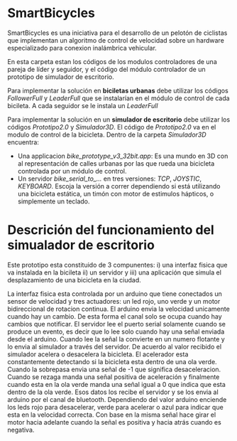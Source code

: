 # SmartBicycles

SmartBicycles es una iniciativa para el desarrollo de un pelotón de ciclistas que implementan un algoritmo de control de velocidad sobre un hardware especializado para conexion inalámbrica vehicular.  

En esta carpeta estan los códigos de los modulos controladores de una pareja de líder y seguidor, y el código del módulo controlador de un prototipo de simulador de escritorio.

Para implementar la solución en **biciletas urbanas** debe utilizar los códigos *FollowerFull* y *LeaderFull* que se instalarían en el módulo de control de cada bicileta. A cada seguidor se le instala un *LeaderFull*

Para implementar la solución en un **simulador de escritorio** debe utilizar los códigos *Prototipo2.0* y *Simulador3D*. El código de *Prototipo2.0* va en el modulo de control de la bicicleta. Dentro de la carpeta *Simulador3D* encuentra:

- Una applicacion *bike_prototype_v3_32bit.app*: Es una mundo en 3D con al representación de calles urbanas por las que rueda una bicicleta controlada por un módulo de control.
- Un servidor *bike_serial_to_...* en tres versiones: *TCP*, *JOYSTIC*, *KEYBOARD*. Escoja la versión a correr dependiendo si está utilizando una bicicleta estática, un timón con motor de estimulos hápticos, o simplemente un teclado.

# Descrición del funcionamiento del simualador de escritorio

Este prototipo esta constituido de 3 compunentes: i) una interfaz fisica que va instalada en la bicileta
ii) un servidor y iii) una aplicación que simula el desplazamiento de una bicicleta en la ciudad. 

La interfaz fisica esta controlada por un arduino que tiene conectados un sensor de velocidad y 
tres actuadores: un led rojo, uno verde y un motor bidireccional de rotacion continua. 
El arduino envia la velocidad unicamente cuando hay un cambio. De esta forma el canal solo se ocupa cuando 
hay cambios que notificar. El servidor lee el puerto serial solamente cuando se produce un evento, es decir
que lo lee solo cuando hay una señal enviada desde el arduino. Cuando lee la señal la convierte en un numero
flotante y lo envia al simulador a través del servidor. De acuerdo al valor recibido el simulador acelera o
desacelera la bicicleta. El acelerador esta constantemente detectando si la bicicleta esta dentro de una ola
verde. Cuando la sobrepasa envia una señal de -1 que significa desaceleracion. Cuando se rezaga manda una 
señal positiva de aceleración y finalmente cuando esta en la ola verde manda una señal igual a 0 que indica 
que esta dentro de la ola verde. Esos datos los recibe el servidor y se los envia al arduino por el canal de
bluetooth. Dependiendo del valor arduino enciende los leds rojo para desacelerar, verde para acelerar o azul
para indicar que esta en la velocidad correcta. Con base en la misma señal hace girar el motor hacia adelante
cuando la señal es positiva y hacia atrás cuando es negativa.

